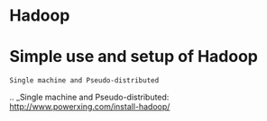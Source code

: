 # Hadoop
Simple use and setup of Hadoop
====
`Single machine and Pseudo-distributed`

.. _Single machine and Pseudo-distributed: http://www.powerxing.com/install-hadoop/
